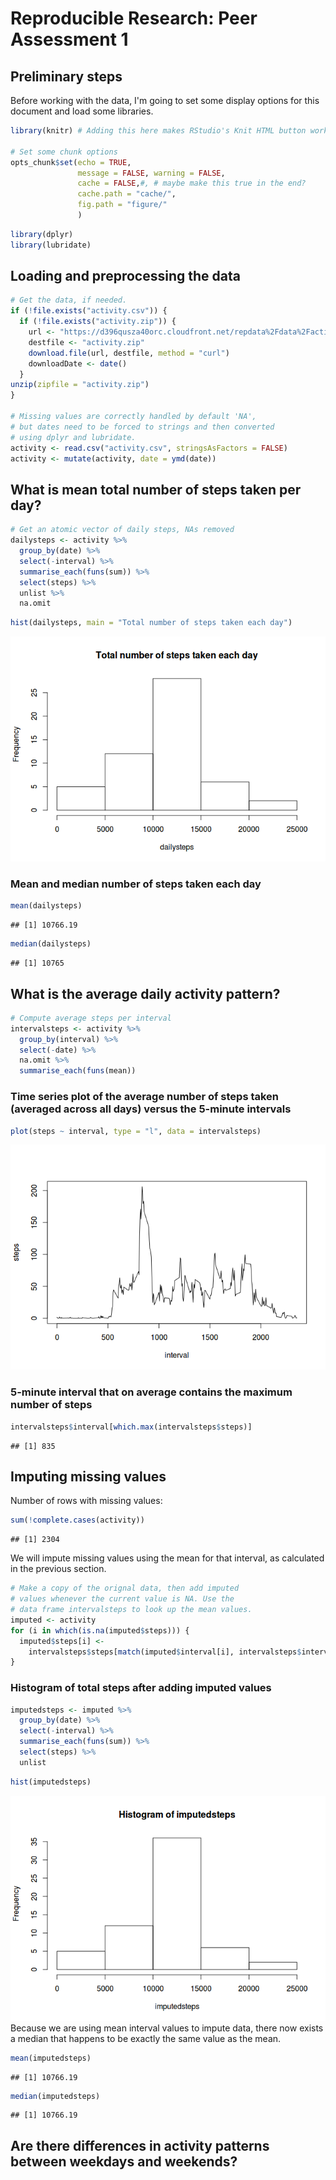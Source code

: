 # Reproducible Research: Peer Assessment 1

## Preliminary steps
Before working with the data, I'm going to set some display options for this document and load some libraries.

```r
library(knitr) # Adding this here makes RStudio's Knit HTML button work

# Set some chunk options
opts_chunk$set(echo = TRUE,
               message = FALSE, warning = FALSE,
               cache = FALSE,#, # maybe make this true in the end?
               cache.path = "cache/", 
               fig.path = "figure/"
               )
```


```r
library(dplyr)
library(lubridate)
```

## Loading and preprocessing the data

```r
# Get the data, if needed.
if (!file.exists("activity.csv")) {
  if (!file.exists("activity.zip")) {
    url <- "https://d396qusza40orc.cloudfront.net/repdata%2Fdata%2Factivity.zip"
    destfile <- "activity.zip"
    download.file(url, destfile, method = "curl")
    downloadDate <- date()
  }
unzip(zipfile = "activity.zip")
}

# Missing values are correctly handled by default 'NA',
# but dates need to be forced to strings and then converted
# using dplyr and lubridate.
activity <- read.csv("activity.csv", stringsAsFactors = FALSE)
activity <- mutate(activity, date = ymd(date))
```


## What is mean total number of steps taken per day?

```r
# Get an atomic vector of daily steps, NAs removed
dailysteps <- activity %>%
  group_by(date) %>% 
  select(-interval) %>%
  summarise_each(funs(sum)) %>% 
  select(steps) %>% 
  unlist %>% 
  na.omit
```


```r
hist(dailysteps, main = "Total number of steps taken each day")
```

![](figure/unnamed-chunk-2-1.png) 

### Mean and median number of steps taken each day

```r
mean(dailysteps)
```

```
## [1] 10766.19
```

```r
median(dailysteps)
```

```
## [1] 10765
```


## What is the average daily activity pattern?

```r
# Compute average steps per interval
intervalsteps <- activity %>%
  group_by(interval) %>%
  select(-date) %>%
  na.omit %>%
  summarise_each(funs(mean))
```

### Time series plot of the average number of steps taken (averaged across all days) versus the 5-minute intervals

```r
plot(steps ~ interval, type = "l", data = intervalsteps)
```

![](figure/unnamed-chunk-4-1.png) 

### 5-minute interval that on average contains the maximum number of steps

```r
intervalsteps$interval[which.max(intervalsteps$steps)]
```

```
## [1] 835
```

## Imputing missing values
Number of rows with missing values:

```r
sum(!complete.cases(activity))
```

```
## [1] 2304
```

We will impute missing values using the mean for that interval, as calculated in the previous section.

```r
# Make a copy of the orignal data, then add imputed
# values whenever the current value is NA. Use the
# data frame intervalsteps to look up the mean values.
imputed <- activity
for (i in which(is.na(imputed$steps))) {
  imputed$steps[i] <- 
    intervalsteps$steps[match(imputed$interval[i], intervalsteps$interval)]
}
```

### Histogram of total steps after adding imputed values

```r
imputedsteps <- imputed %>%
  group_by(date) %>% 
  select(-interval) %>%
  summarise_each(funs(sum)) %>% 
  select(steps) %>% 
  unlist
```

```r
hist(imputedsteps)
```

![](figure/unnamed-chunk-9-1.png) 
Because we are using mean interval values to impute data, there now exists a median that happens to be exactly the same value as the mean.

```r
mean(imputedsteps)
```

```
## [1] 10766.19
```

```r
median(imputedsteps)
```

```
## [1] 10766.19
```


## Are there differences in activity patterns between weekdays and weekends?
